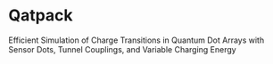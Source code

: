 # Qatpack
Efficient Simulation of Charge Transitions in Quantum Dot Arrays with Sensor Dots, Tunnel Couplings, and Variable Charging Energy
